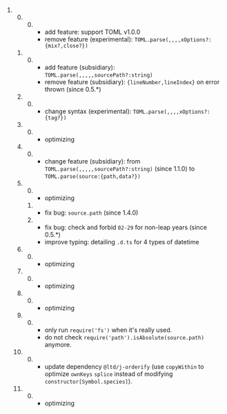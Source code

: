 1.  0.  0.  +   add feature: support TOML v1.0.0
            *   remove feature (experimental): `TOML.parse(,,,,xOptions?:{mix?,close?})`
    1.  0.  +   add feature (subsidiary): `TOML.parse(,,,,,sourcePath?:string)`
            -   remove feature (subsidiary): `{lineNumber,lineIndex}` on error thrown (since 0.5.*)
    2.  0.  *   change syntax (experimental): `TOML.parse(,,,,xOptions?:{tag?})`
    3.  0.  *   optimizing
    4.  0.  *   change feature (subsidiary): from `TOML.parse(,,,,,sourcePath?:string)` (since 1.1.0) to `TOML.parse(source:{path,data?})`
    5.  0.  *   optimizing
        1.  *   fix bug: `source.path` (since 1.4.0)
        2.  *   fix bug: check and forbid `02-29` for non-leap years (since 0.5.*)
            +   improve typing: detailing `.d.ts` for 4 types of datetime
    6.  0.  *   optimizing
    7.  0.  *   optimizing
    8.  0.  *   optimizing
    9.  0.  *   only run `require('fs')` when it's really used.
            *   do not check `require('path').isAbsolute(source.path)` anymore.
    10. 0.  *   update dependency `@ltd/j-orderify` (use `copyWithin` to optimize `ownKeys` `splice` instead of modifying `constructor[Symbol.species]`).
    11. 0.  *   optimizing
